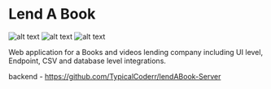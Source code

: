 # Lend A Book

![ alt text ](https://img.shields.io/badge/React-17.0.2-61DAFB?style=for-the-badge&logo=React)
![ alt text ](https://img.shields.io/badge/Redux-7.2.6-764ABC?style=for-the-badge&logo=Redux)
![ alt text ](https://img.shields.io/badge/Node.js-14.17.6-339933?style=for-the-badge&logo=Node.js)


Web application for a Books and videos lending company including UI level, Endpoint, CSV and database level integrations.



backend - https://github.com/TypicalCoderr/lendABook-Server